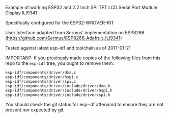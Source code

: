 Example of working ESP32 and 2.2 Inch SPI TFT LCD Serial Port Module Display ILI9341

Specifically configured for the ESP32-WROVER-KIT

User Interface adapted from Sermus' implementation on ESP8266 (https://github.com/Sermus/ESP8266_Adafruit_ILI9341)

Tested against latest esp-idf and toolchain as of 2017-01-21

IMPORTANT: If you previously made copies of the following files from this repo to the `esp-idf` tree, you ought to remove them:

    esp-idf/components/driver/dma.c
    esp-idf/components/driver/hspi.c
    esp-idf/components/driver/spi.c
    esp-idf/components/driver/include/driver/dma.h
    esp-idf/components/driver/include/driver/hspi.h
    esp-idf/components/driver/include/driver/spi.h

You should check the git status for esp-idf afterward to ensure they are not present nor expected by git.
